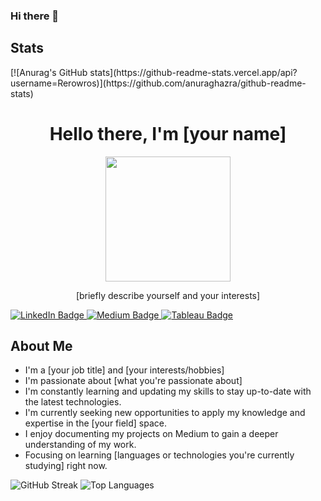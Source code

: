### Hi there 👋

<!--
**Rerowros/Rerowros** is a ✨ _special_ ✨ repository because its `README.md` (this file) appears on your GitHub profile.

Here are some ideas to get you started:

- 🔭 I’m currently working on ...
- 🌱 I’m currently learning ...
- 👯 I’m looking to collaborate on ...
- 🤔 I’m looking for help with ...
- 💬 Ask me about ...
- 📫 How to reach me: ...
- 😄 Pronouns: ...
- ⚡ Fun fact: ...
-->
<div id="stats">
  <h2>Stats</h2>
</div>
  [![Anurag's GitHub stats](https://github-readme-stats.vercel.app/api?username=Rerowros)](https://github.com/anuraghazra/github-readme-stats)


<div id="header" align="center">
  <h1>Hello there, I'm [your name]</h1>
  <img src="[insert an image of yourself or something you like]" width="200" />
  <p>[briefly describe yourself and your interests]</p>
</div>
<div id="badges">
  <a href="[link to your LinkedIn profile]">
    <img src="https://img.shields.io/badge/LinkedIn-blue?style=for-the-badge&logo=linkedin&logoColor=white" alt="LinkedIn Badge"/>
  </a>
  <a href="[link to your Medium profile]">
    <img src="https://img.shields.io/badge/Medium-white?style=for-the-badge&logo=medium&logoColor=black" alt="Medium Badge"/>
  </a>
  <a href="[link to your Tableau profile]">
    <img src="https://img.shields.io/badge/tableau-navy?style=for-the-badge&logo=tableau&logoColor=white" alt="Tableau Badge"/>
  </a>
</div>
<div id="bio">
  <h2>About Me</h2>
  <ul>
    <li>I'm a [your job title] and [your interests/hobbies]</li>
    <li>I'm passionate about [what you're passionate about]</li>
    <li>I'm constantly learning and updating my skills to stay up-to-date with the latest technologies.</li>    <li>I'm currently seeking new opportunities to apply my knowledge and expertise in the [your field] space.</li>
    <li>I enjoy documenting my projects on Medium to gain a deeper understanding of my work.</li>
    <li>Focusing on learning [languages or technologies you're currently studying] right now.</li>
  </ul>
</div>
  <img src="https://streak-stats.demolab.com?user=[Rerowros]&theme=transparent&fire=EB5454" alt="GitHub Streak"/>
  <img src="https://github-readme-stats.vercel.app/api/top-langs/?username=[Rerowros]&layout=compact&theme=vision-friendly-dark" alt="Top Languages"/>

